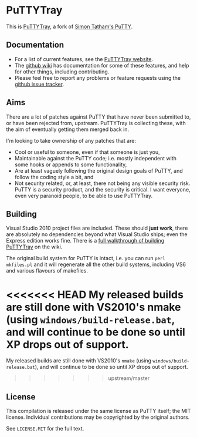 # PuTTYTray

This is [PuTTYTray][1], a fork of [Simon Tatham's PuTTY][2].  

## Documentation

* For a list of current features, see the [PuTTYTray website][1].
* The [github wiki][3] has documentation for some of these features, and help for other things, including contributing.
* Please feel free to report any problems or feature requests using the [github issue tracker][5].

## Aims

There are a lot of patches against PuTTY that have never been submitted to, or have been rejected from, upstream.  PuTTYTray is collecting these, with the aim of eventually getting them merged back in.

I'm looking to take ownership of any patches that are:

* Cool or useful to someone, even if that someone is just you,
* Maintainable against the PuTTY code; i.e. mostly independent with some hooks or appends to some functionality,
* Are at least vaguely following the original design goals of PuTTY, and follow the coding style a bit, and
* Not security related, or, at least, there not being any visible security risk.  PuTTY is a security product, and the security is critical.  I want everyone, even very paranoid people, to be able to use PuTTYTray.


## Building

Visual Studio 2010 project files are included.  These should **just work**, there are absolutely no dependencies beyond what Visual Studio ships; even the Express edition works fine.  There is a [full walkthrough of building PuTTYTray][4] on the wiki.

The original build system for PuTTY is intact, i.e. you can run `perl mkfiles.pl` and it will regenerate all the other build systems, including VS6 and various flavours of makefiles.

<<<<<<< HEAD
My released builds are still done with VS2010's nmake (using `windows/build-release.bat`, and will continue to be done so until XP drops out of support.
=======
My released builds are still done with VS2010's `nmake` (using `windows/build-release.bat`), and will continue to be done so until XP drops out of support.
>>>>>>> upstream/master

## License

This compilation is released under the same license as PuTTY itself;
the MIT license. Individual contributions may be copyrighted by the original authors.

See `LICENSE.MIT` for the full text.


  [1]: https://puttytray.goeswhere.com/
  [2]: http://www.chiark.greenend.org.uk/~sgtatham/putty/
  [3]: https://github.com/FauxFaux/PuTTYTray/wiki
  [4]: https://github.com/FauxFaux/PuTTYTray/wiki/Building-with-VS2010-Express
  [5]: https://github.com/FauxFaux/PuTTYTray/issues
